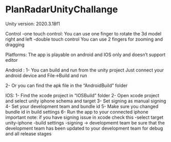 # PlanRadarUnityChallange

Unity version: 2020.3.18f1

Control
-one touch control:
You can use one finger to rotate the 3d model right and left
-double touch control
You can use 2 fingers for zooming and dragging

Platforms:
The app is playable on android and IOS only and doesn’t support editor 

Android :
1-	You can build and run from the unity project
Just connect your android device and File->Build and run

2-	Or you can find the apk file in the “AndroidBuild” folder 

IOS:
1-	Find the xcode project in “IOSBuild” folder
2-	Open xcode project and select unity iphone schema and target
3-	Set signing as manual signing
4-	Set your development team and bundle id
5-	Make sure you changed bundle id in build settings
6-	Run the app to your connected iphone
important note: if you have signing issue in xcode check this
-select target unity-iphone
-build settings
-signing -> developmemt team
be sure that the development team has been updated to your development team for debug and all release stages

